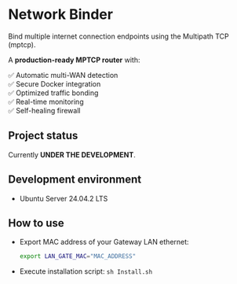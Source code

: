 # Network Binder

Bind multiple internet connection endpoints using the Multipath TCP (mptcp).

A **production-ready MPTCP router** with:

✅ Automatic multi-WAN detection  
✅ Secure Docker integration  
✅ Optimized traffic bonding  
✅ Real-time monitoring  
✅ Self-healing firewall

## Project status

Currently **UNDER THE DEVELOPMENT**.

## Development environment

- Ubuntu Server 24.04.2 LTS

## How to use

- Export MAC address of your Gateway LAN ethernet:

    ```bash
    export LAN_GATE_MAC="MAC_ADDRESS"
    ```

- Execute installation script: `sh Install.sh`
